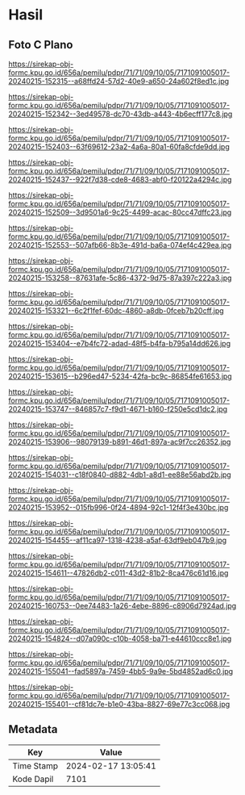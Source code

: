 # Hasil

## Foto C Plano

https://sirekap-obj-formc.kpu.go.id/656a/pemilu/pdpr/71/71/09/10/05/7171091005017-20240215-152315--a68ffd24-57d2-40e9-a650-24a602f8ed1c.jpg

https://sirekap-obj-formc.kpu.go.id/656a/pemilu/pdpr/71/71/09/10/05/7171091005017-20240215-152342--3ed49578-dc70-43db-a443-4b6ecff177c8.jpg

https://sirekap-obj-formc.kpu.go.id/656a/pemilu/pdpr/71/71/09/10/05/7171091005017-20240215-152403--63f69612-23a2-4a6a-80a1-60fa8cfde9dd.jpg

https://sirekap-obj-formc.kpu.go.id/656a/pemilu/pdpr/71/71/09/10/05/7171091005017-20240215-152437--922f7d38-cde8-4683-abf0-f20122a4294c.jpg

https://sirekap-obj-formc.kpu.go.id/656a/pemilu/pdpr/71/71/09/10/05/7171091005017-20240215-152509--3d9501a6-9c25-4499-acac-80cc47dffc23.jpg

https://sirekap-obj-formc.kpu.go.id/656a/pemilu/pdpr/71/71/09/10/05/7171091005017-20240215-152553--507afb66-8b3e-491d-ba6a-074ef4c429ea.jpg

https://sirekap-obj-formc.kpu.go.id/656a/pemilu/pdpr/71/71/09/10/05/7171091005017-20240215-153258--87631afe-5c86-4372-9d75-87a397c222a3.jpg

https://sirekap-obj-formc.kpu.go.id/656a/pemilu/pdpr/71/71/09/10/05/7171091005017-20240215-153321--6c2f1fef-60dc-4860-a8db-0fceb7b20cff.jpg

https://sirekap-obj-formc.kpu.go.id/656a/pemilu/pdpr/71/71/09/10/05/7171091005017-20240215-153404--e7b4fc72-adad-48f5-b4fa-b795a14dd626.jpg

https://sirekap-obj-formc.kpu.go.id/656a/pemilu/pdpr/71/71/09/10/05/7171091005017-20240215-153615--b296ed47-5234-42fa-bc9c-86854fe61653.jpg

https://sirekap-obj-formc.kpu.go.id/656a/pemilu/pdpr/71/71/09/10/05/7171091005017-20240215-153747--846857c7-f9d1-4671-b160-f250e5cd1dc2.jpg

https://sirekap-obj-formc.kpu.go.id/656a/pemilu/pdpr/71/71/09/10/05/7171091005017-20240215-153906--98079139-b891-46d1-897a-ac9f7cc26352.jpg

https://sirekap-obj-formc.kpu.go.id/656a/pemilu/pdpr/71/71/09/10/05/7171091005017-20240215-154031--c18f0840-d882-4db1-a8d1-ee88e56abd2b.jpg

https://sirekap-obj-formc.kpu.go.id/656a/pemilu/pdpr/71/71/09/10/05/7171091005017-20240215-153952--015fb996-0f24-4894-92c1-12f4f3e430bc.jpg

https://sirekap-obj-formc.kpu.go.id/656a/pemilu/pdpr/71/71/09/10/05/7171091005017-20240215-154455--af11ca97-1318-4238-a5af-63df9eb047b9.jpg

https://sirekap-obj-formc.kpu.go.id/656a/pemilu/pdpr/71/71/09/10/05/7171091005017-20240215-154611--47826db2-c011-43d2-81b2-8ca476c61d16.jpg

https://sirekap-obj-formc.kpu.go.id/656a/pemilu/pdpr/71/71/09/10/05/7171091005017-20240215-160753--0ee74483-1a26-4ebe-8896-c8906d7924ad.jpg

https://sirekap-obj-formc.kpu.go.id/656a/pemilu/pdpr/71/71/09/10/05/7171091005017-20240215-154824--d07a090c-c10b-4058-ba71-e44610ccc8e1.jpg

https://sirekap-obj-formc.kpu.go.id/656a/pemilu/pdpr/71/71/09/10/05/7171091005017-20240215-155041--fad5897a-7459-4bb5-9a9e-5bd4852ad6c0.jpg

https://sirekap-obj-formc.kpu.go.id/656a/pemilu/pdpr/71/71/09/10/05/7171091005017-20240215-155401--cf81dc7e-b1e0-43ba-8827-69e77c3cc068.jpg


## Metadata

| Key        | Value               |
| ---------- | ------------------- |
| Time Stamp | 2024-02-17 13:05:41 |
| Kode Dapil | 7101                |



